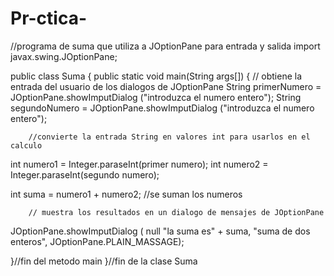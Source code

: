 # Pr-ctica-
//programa de suma que utiliza a JOptionPane para entrada y salida
import javax.swing.JOptionPane;

public class Suma
{
public static void main(String args[])
   {
        // obtiene la entrada del usuario de los dialogos de JOptionPane
         String primerNumero =
         JOptionPane.showImputDialog ("introduzca el numero entero");
         String segundoNumero =
         JOptionPane.showImputDialog ("introduzca el numero entero");
         
        //convierte la entrada String en valores int para usarlos en el calculo    
   int numero1 = Integer.paraseInt(primer numero);
   int numero2 = Integer.paraseInt(segundo numero);
        
   int suma = numero1 + numero2; //se suman los numeros
        
        // muestra los resultados en un dialogo de mensajes de JOptionPane
   JOptionPane.showImputDialog ( null "la suma es" + suma, "suma de dos enteros", JOptionPane.PLAIN_MASSAGE);
   
  }//fin del metodo main
 }//fin de la clase Suma
